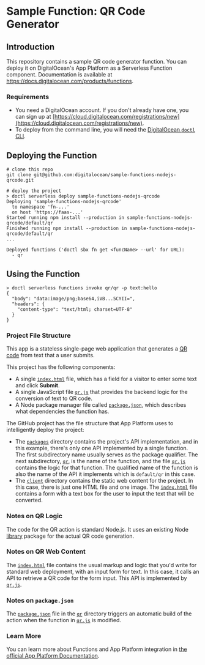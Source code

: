 # Sample Function: QR Code Generator

## Introduction

This repository contains a sample QR code generator function. You can deploy it on DigitalOcean's App Platform as a Serverless Function component.
Documentation is available at https://docs.digitalocean.com/products/functions.

### Requirements

* You need a DigitalOcean account. If you don't already have one, you can sign up at [https://cloud.digitalocean.com/registrations/new](https://cloud.digitalocean.com/registrations/new).
* To deploy from the command line, you will need the [DigitalOcean `doctl` CLI](https://github.com/digitalocean/doctl/releases).

## Deploying the Function

```
# clone this repo
git clone git@github.com:digitalocean/sample-functions-nodejs-qrcode.git
```

```
# deploy the project
> doctl serverless deploy sample-functions-nodejs-qrcode
Deploying 'sample-functions-nodejs-qrcode'
  to namespace 'fn-...'
  on host 'https://faas-...'
Started running npm install --production in sample-functions-nodejs-qrcode/default/qr
Finished running npm install --production in sample-functions-nodejs-qrcode/default/qr
...

Deployed functions ('doctl sbx fn get <funcName> --url' for URL):
  - qr
```

## Using the Function

```
> doctl serverless functions invoke qr/qr -p text:hello
{
  "body": "data:image/png;base64,iVB...5CYII=",
  "headers": {
    "content-type": "text/html; charset=UTF-8"
  }
}
```

### Project File Structure

This app is a stateless single-page web application that generates a [QR code](https://en.wikipedia.org/wiki/QR_code) from text that a user submits.

This project has the following components:

- A single [`index.html`](./client/index.html) file, which has a field for a visitor to enter some text and click **Submit**.
- A single JavaScript file [`qr.js`](./packages/default/qr/qr.js) that provides the backend logic for the conversion of text to QR code.
- A Node package manager file called [`package.json`](./packages/default/qr/package.json), which describes what dependencies the function has.

The GitHub project has the file structure that App Platform uses to intelligently deploy the project:

- The [`packages`](./packages) directory contains the project's API implementation, and in this example, there's only one API implemented by a single function. The first subdirectory name usually serves as the package qualifier. The next subdirectory, [`qr`](./packages/default/qr), is the name of the function, and the file [`qr.js`](./packages/default/qr/qr.js) contains the logic for that function. The qualified name of the function is also the name of the API it implements which is `default/qr` in this case.
- The [`client`](./client) directory contains the static web content for the project. In this case, there is just one HTML file and one image. The [`index.html`](./client/index.html) file contains a form with a text box for the user to input the text that will be converted.

### Notes on QR Logic

The code for the QR action is standard Node.js. It uses an existing Node [library](https://www.npmjs.com/package/qrcode) package for the actual QR code generation.

### Notes on QR Web Content

The [`index.html`](./client/index.html) file contains the usual markup and logic that you'd write for standard web deployment, with an input form for text. In this case, it calls an API to retrieve a QR code for the form input. This API is implemented by [`qr.js`](./packages/default/qr/qr.js).

### Notes on `package.json`

The [`package.json`](./packages/default/qr/package.json) file in the [`qr`](./packages/default/qr) directory triggers an automatic build of the action when the function in [`qr.js`](./packages/default/qr/qr.js) is modified.

### Learn More

You can learn more about Functions and App Platform integration in [the official App Platform Documentation](https://www.digitalocean.com/docs/app-platform/).
